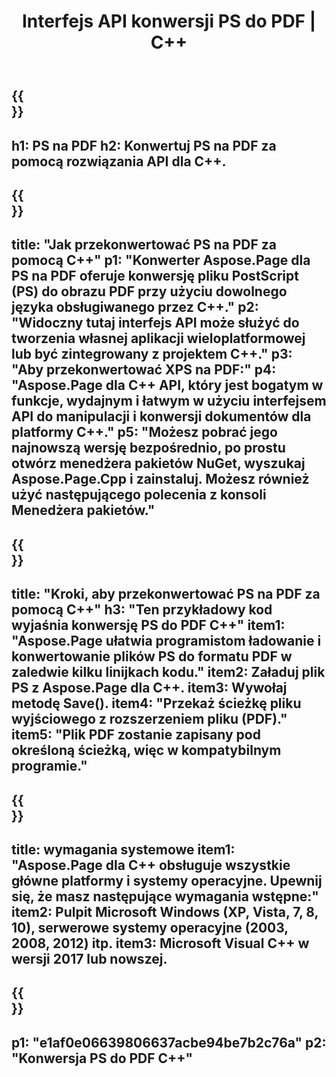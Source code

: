 ﻿---
translation: true
template: /_templates/_conversion-child-cpp.md
title: Interfejs API konwersji PS do PDF | C++
url: /cpp/conversion/ps-to-pdf/
description: Konwersja PS do PDF zapewniona przez Aspose.Page dla rozwiązania C++ API. Działa w C++ Runtime Environment dla Windows 32-bitowy, Windows 64-bitowy i Linux 64-bitowy.
informat: PS
outformat: PDF
otherformats: XPS EPS
---

{{<section banner>}}
---
h1: PS na PDF
h2: Konwertuj PS na PDF za pomocą rozwiązania API dla C++.
---

{{<section overview>}}
---
title: "Jak przekonwertować PS na PDF za pomocą C++"
p1: "Konwerter Aspose.Page dla PS na PDF oferuje konwersję pliku PostScript (PS) do obrazu PDF przy użyciu dowolnego języka obsługiwanego przez C++."
p2: "Widoczny tutaj interfejs API może służyć do tworzenia własnej aplikacji wieloplatformowej lub być zintegrowany z projektem C++."
p3: "Aby przekonwertować XPS na PDF:"
p4: "Aspose.Page dla C++ API, który jest bogatym w funkcje, wydajnym i łatwym w użyciu interfejsem API do manipulacji i konwersji dokumentów dla platformy C++."
p5: "Możesz pobrać jego najnowszą wersję bezpośrednio, po prostu otwórz menedżera pakietów NuGet, wyszukaj Aspose.Page.Cpp i zainstaluj. Możesz również użyć następującego polecenia z konsoli Menedżera pakietów."
---

{{<section feature1>}}
---
title: "Kroki, aby przekonwertować PS na PDF za pomocą C++"
h3: "Ten przykładowy kod wyjaśnia konwersję PS do PDF C++"
item1: "Aspose.Page ułatwia programistom ładowanie i konwertowanie plików PS do formatu PDF w zaledwie kilku linijkach kodu."
item2: Załaduj plik PS z Aspose.Page dla C++.
item3: Wywołaj metodę Save().
item4: "Przekaż ścieżkę pliku wyjściowego z rozszerzeniem pliku (PDF)."
item5: "Plik PDF zostanie zapisany pod określoną ścieżką, więc w kompatybilnym programie."
---

{{<section feature2>}}
---
title: wymagania systemowe
item1: "Aspose.Page dla C++ obsługuje wszystkie główne platformy i systemy operacyjne. Upewnij się, że masz następujące wymagania wstępne:"
item2: Pulpit Microsoft Windows (XP, Vista, 7, 8, 10), serwerowe systemy operacyjne (2003, 2008, 2012) itp.
item3: Microsoft Visual C++ w wersji 2017 lub nowszej.
---

{{<section gist>}}
---
p1: "e1af0e06639806637acbe94be7b2c76a"
p2: "Konwersja PS do PDF C++"
---

